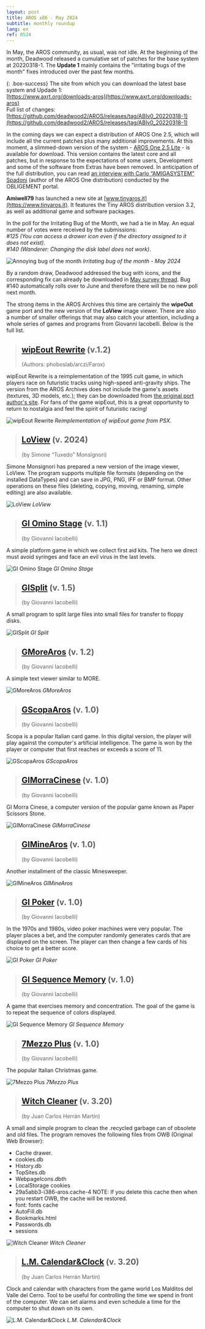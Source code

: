 ```yaml
---
layout: post
title: AROS x86 - May 2024
subtitle: monthly roundup
lang: en
ref: 0524
---
```


In May, the AROS community, as usual, was not idle. At the beginning of the month, Deadwood released a cumulative set of patches for the base system at 20220318-1. The **Update 1** mainly contains the "irritating bugs of the month" fixes introduced over the past few months.  

{: .box-success}
The site from which you can download the latest base system and Updade 1:  
[https://www.axrt.org/downloads-aros](https://www.axrt.org/downloads-aros)  
Full list of changes:  
[https://github.com/deadwood2/AROS/releases/tag/ABIv0_20220318-1](https://github.com/deadwood2/AROS/releases/tag/ABIv0_20220318-1)  

In the coming days we can expect a distribution of AROS One 2.5, which will include all the current patches plus many additional improvements. At this moment, a slimmed-down version of the system - [AROS One 2.5 Lite](https://drive.google.com/file/d/1kf8UvgrhaAffY3WABssQLbfPIa9T28Up/view?usp=sharing) - is available for download. This version contains the latest core and all patches, but in response to the expectations of some users, Development and some of the software from Extras have been removed. In anticipation of the full distribution, you can read [an interview with Carlo “AMIGASYSTEM” Spadoni](https://obligement-free-fr.translate.goog/articles/itwcarlospadoni.php?_x_tr_sl=fr&_x_tr_tl=en&_x_tr_hl=fr&_x_tr_sch=http) (author of the AROS One distribution) conducted by the OBLIGEMENT portal.

**Amiwell79** has launched a new site at [www.tinyaros.it](https://www.tinyaros.it). It features the Tiny AROS distribution version 3.2, as well as additional game and software packages.

In the poll for the Irritating Bug of the Month, we had a tie in May. An equal number of votes were received by the submissions:  
*#125 (You can access a drawer icon even if the directory assigned to it does not exist)*.  
*#140 (Wanderer: Changing the disk label does not work)*.

![Annoying bug of the month](/assets/img/ibotm0524.png)
*Irritating bug of the month - May 2024*

By a random draw, Deadwood addressed the bug with icons, and the corresponding fix can already be downloaded in [May survey thread](https://www.arosworld.org/infusions/forum/viewthread.php?thread_id=1246&pid=5344). Bug #140 automatically rolls over to June and therefore there will be no new poll next month.

The strong items in the AROS Archives this time are certainly the **wipeOut** game port and the new version of the **LoView** image viewer. There are also a number of smaller offerings that may also catch your attention, including a whole series of games and programs from Giovanni Iacobelli. Below is the full list.

> ## [wipEout Rewrite](http://archives.aros-exec.org/?function=showfile&file=game/driving/wipeout_rewrite.i386-aros.zip) (v.1.2)
> (Authors: phoboslab/arczi/Farox)

wipEout Rewrite is a reimplementation of the 1995 cult game, in which players race on futuristic tracks using high-speed anti-gravity ships. The version from the AROS Archives does not include the game's assets (textures, 3D models, etc.); they can be downloaded from [the original port author's site](https://phoboslab.org/log/2023/08/rewriting-wipeout). For fans of the game wipEout, this is a great opportunity to return to nostalgia and feel the spirit of futuristic racing!

![wipEout Rewrite](/assets/img/wipeout.jpg)
*Reimplementation of wipEout game from PSX*.

> ## [LoView](http://archives.aros-exec.org/?function=showfile&file=graphics/viewer/loview.i386-aros.lha) (v. 2024)
> (by Simone “Tuxedo” Monsignori)

Simone Monsignori has prepared a new version of the image viewer, LoView. The program supports multiple file formats (depending on the installed DataTypes) and can 
save in JPG, PNG, IFF or BMP format. Other operations on these files (deleting, copying, moving, renaming, simple editing) are also available. 

![LoView](/assets/img/loview2024.png)
*LoView*

> ## [GI Omino Stage](http://archives.aros-exec.org/?function=showfile&file=game/giominoaros.i386-aros.zip) (v. 1.1)
> (by Giovanni Iacobelli)

A simple platform game in which we collect first aid kits. The hero we direct must avoid syringes and face an evil virus in the last levels.

![GI Omino Stage](/assets/img/giomino.jpg)
*GI Omino Stage*

> ## [GISplit](http://archives.aros-exec.org/?function=showfile&file=utility/filetool/gisplit.i386-aros.zip) (v. 1.5)
> (by Giovanni Iacobelli)

A small program to split large files into small files for transfer to floppy disks.

![GISplit](/assets/img/gisplit.png)
*GI Split*

> ## [GMoreAros](http://archives.aros-exec.org/?function=showfile&file=utility/text/misc/gmore.i386-aros.zip) (v. 1.2)
> (by Giovanni Iacobelli)

A simple text viewer similar to MORE. 

![GMoreAros](/assets/img/gmore.png)
*GMoreAros*

> ## [GScopaAros](http://archives.aros-exec.org/?function=showfile&file=game/card/giscopa.i386-aros.zip) (v. 1.0)
> (by Giovanni Iacobelli)

Scopa is a popular Italian card game. In this digital version, the player will play against the computer's artificial intelligence. The game is won by the player or computer that first reaches or exceeds a score of 11.

![GScopaAros](/assets/img/giscopa.png)
*GScopaAros*

> ## [GIMorraCinese](http://archives.aros-exec.org/?function=showfile&file=game/board/gimorracinese.i386-aros.zip) (v. 1.0)
> (by Giovanni Iacobelli)

GI Morra Cinese, a computer version of the popular game known as Paper Scissors Stone.

![GIMorraCinese](/assets/img/gimorra.png)
*GIMorraCinese*

> ## [GIMineAros](http://archives.aros-exec.org/?function=showfile&file=game/board/gimine.i386-aros.zip) (v. 1.0)
> (by Giovanni Iacobelli)

Another installment of the classic Minesweeper.

![GIMineAros](/assets/img/gimine.png)
*GIMineAros*

> ## [GI Poker](http://archives.aros-exec.org/?function=showfile&file=game/card/gipoker.i386-aros.zip) (v. 1.0)
> (by Giovanni Iacobelli)

In the 1970s and 1980s, video poker machines were very popular. The player places a bet, and the computer randomly generates cards that are displayed on the screen.
The player can then change a few cards of his choice to get a better score.

![GI Poker](/assets/img/gipoker.png)
*GI Poker*

> ## [GI Sequence Memory](http://archives.aros-exec.org/?function=showfile&file=game/board/gisequencememory.i386-aros.zip) (v. 1.0)
> (by Giovanni Iacobelli)

A game that exercises memory and concentration. The goal of the game is to repeat the sequence of colors displayed.

![GI Sequence Memory](/assets/img/gimemory.png)
*GI Sequence Memory*

> ## [7Mezzo Plus](http://archives.aros-exec.org/?function=showfile&file=game/card/7mezzoplus.i386-aros.zip) (v. 1.0)
> (by Giovanni Iacobelli)

The popular Italian Christmas game.

![7Mezzo Plus](/assets/img/7mezzo.png)
*7Mezzo Plus*

> ## [Witch Cleaner](http://archives.aros-exec.org/?function=showfile&file=network/server/misc/witchcleaner.lha) (v. 3.20)
> (by Juan Carlos Herrán Martín)

A small and simple program to clean the .recycled garbage can of obsolete and old files. The program removes the following files from OWB (Original Web
Browser):
- Cache drawer.
- cookies.db
- History.db
- TopSites.db
- WebpageIcons.dbth
- LocalStorage cookies
- 29a5abb3-i386-aros.cache-4 NOTE: If you delete this cache then when you restart OWB, the cache will be restored.
- font: fonts cache
- AutoFill.db
- Bookmarks.html
- Passwords.db
- sessions

![Witch Cleaner](/assets/img/witchcleaner.jpg)
*Witch Cleaner*

> ## [L.M. Calendar&Clock](http://archives.aros-exec.org/?function=showfile&file=network/server/misc/witchcleaner.lha) (v. 3.20)
> (by Juan Carlos Herrán Martín)

Clock and calendar with characters from the game world Los Malditos del Valle del Cerro. Tool to be useful for controlling the time we spend in front of the computer. We can set alarms and even schedule a time for the computer to shut down on its own.

![L.M. Calendar&Clock](/assets/img/lmcalendarclock.jpg)
*L.M. Calendar&Clock*
